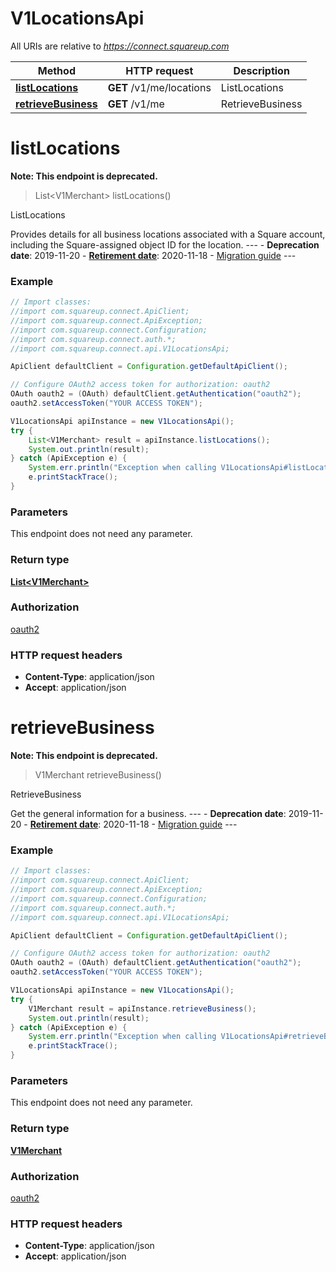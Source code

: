 # V1LocationsApi

All URIs are relative to *https://connect.squareup.com*

Method | HTTP request | Description
------------- | ------------- | -------------
[**listLocations**](V1LocationsApi.md#listLocations) | **GET** /v1/me/locations | ListLocations
[**retrieveBusiness**](V1LocationsApi.md#retrieveBusiness) | **GET** /v1/me | RetrieveBusiness


<a name="listLocations"></a>
# **listLocations**
**Note: This endpoint is deprecated.**
> List&lt;V1Merchant&gt; listLocations()

ListLocations

Provides details for all business locations associated with a Square account, including the Square-assigned object ID for the location.  ---  - __Deprecation date__: 2019-11-20 - [__Retirement date__](/build-basics/api-lifecycle#deprecated): 2020-11-18 - [Migration guide](/migrate-from-v1/guides/v1-locations)  ---

### Example
```java
// Import classes:
//import com.squareup.connect.ApiClient;
//import com.squareup.connect.ApiException;
//import com.squareup.connect.Configuration;
//import com.squareup.connect.auth.*;
//import com.squareup.connect.api.V1LocationsApi;

ApiClient defaultClient = Configuration.getDefaultApiClient();

// Configure OAuth2 access token for authorization: oauth2
OAuth oauth2 = (OAuth) defaultClient.getAuthentication("oauth2");
oauth2.setAccessToken("YOUR ACCESS TOKEN");

V1LocationsApi apiInstance = new V1LocationsApi();
try {
    List<V1Merchant> result = apiInstance.listLocations();
    System.out.println(result);
} catch (ApiException e) {
    System.err.println("Exception when calling V1LocationsApi#listLocations");
    e.printStackTrace();
}
```

### Parameters
This endpoint does not need any parameter.

### Return type

[**List&lt;V1Merchant&gt;**](V1Merchant.md)

### Authorization

[oauth2](../README.md#oauth2)

### HTTP request headers

 - **Content-Type**: application/json
 - **Accept**: application/json

<a name="retrieveBusiness"></a>
# **retrieveBusiness**
**Note: This endpoint is deprecated.**
> V1Merchant retrieveBusiness()

RetrieveBusiness

Get the general information for a business.  ---  - __Deprecation date__: 2019-11-20 - [__Retirement date__](/build-basics/api-lifecycle#deprecated): 2020-11-18 - [Migration guide](/migrate-from-v1/guides/v1-locations)  ---

### Example
```java
// Import classes:
//import com.squareup.connect.ApiClient;
//import com.squareup.connect.ApiException;
//import com.squareup.connect.Configuration;
//import com.squareup.connect.auth.*;
//import com.squareup.connect.api.V1LocationsApi;

ApiClient defaultClient = Configuration.getDefaultApiClient();

// Configure OAuth2 access token for authorization: oauth2
OAuth oauth2 = (OAuth) defaultClient.getAuthentication("oauth2");
oauth2.setAccessToken("YOUR ACCESS TOKEN");

V1LocationsApi apiInstance = new V1LocationsApi();
try {
    V1Merchant result = apiInstance.retrieveBusiness();
    System.out.println(result);
} catch (ApiException e) {
    System.err.println("Exception when calling V1LocationsApi#retrieveBusiness");
    e.printStackTrace();
}
```

### Parameters
This endpoint does not need any parameter.

### Return type

[**V1Merchant**](V1Merchant.md)

### Authorization

[oauth2](../README.md#oauth2)

### HTTP request headers

 - **Content-Type**: application/json
 - **Accept**: application/json

